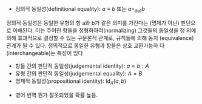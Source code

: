 - 정의적 동일성(definitional equality): $a \equiv b$ 또는 $a=_{\mathrm{def}} b$

정의적 동일성은 동일한 유형의 항 a와 b가 같은 의미를 가진다는 (명제가 아닌) 판단으로 이해된다. 이는 주어진 항들을 정형화하여(normalizing) 그것들의 동일성을 정 의에 의해 효과적으로 결정할 수 있는 구문론적 관계로, 규칙들에 의해 동치 (equivalence) 관계가 될 수 있다. 정의적으로 동일한 유형과 항들은 상호 교환가능하 다(interchangeable)는 특징이 있다


- 항들 간의 판단적 동일성(judgemental identity): $a=b: A$
- 유형 간의 판단적 동일성(judgemental equality): $A=B$
- 명제적 동일성(propositional identity): $\operatorname{Id}_A(a, b)$

* 영어 번역 뭔가 잘못되었을 확률 높음.